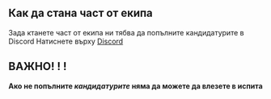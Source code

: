 ## Как да стана част от екипа
Зада ктанете част от екипа ни тябва да попълните кандидатурите в Discord 
Натиснете върху [Discord](https://discord.com/invite/24SgpCK) 

## ВАЖНО! ! !
**Ако не попълните *кандидатурите* няма да можете да влезете в испита**
